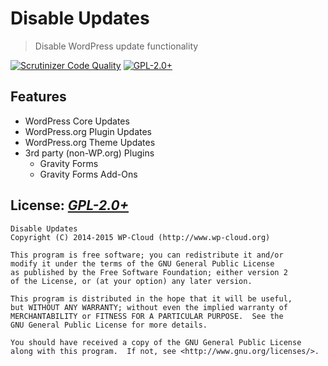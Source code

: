# Disable Updates
> Disable WordPress update functionality

[![Scrutinizer Code Quality](https://scrutinizer-ci.com/g/wp-cloud/disable-updates/badges/quality-score.png?b=master)](https://scrutinizer-ci.com/g/wp-cloud/disable-updates/?branch=master)
[![GPL-2.0+](http://img.shields.io/badge/license-GPL--2.0%2B-green.svg)](http://www.gnu.org/licenses/gpl-2.0.html)

## Features
- WordPress Core Updates
- WordPress.org Plugin Updates
- WordPress.org Theme Updates
- 3rd party (non-WP.org) Plugins
  - Gravity Forms
  - Gravity Forms Add-Ons

## License: _[GPL-2.0+](http://www.gnu.org/licenses/gpl-2.0.html)_

    Disable Updates
    Copyright (C) 2014-2015 WP-Cloud (http://www.wp-cloud.org)

    This program is free software; you can redistribute it and/or
	modify it under the terms of the GNU General Public License
	as published by the Free Software Foundation; either version 2
	of the License, or (at your option) any later version.

	This program is distributed in the hope that it will be useful,
	but WITHOUT ANY WARRANTY; without even the implied warranty of
	MERCHANTABILITY or FITNESS FOR A PARTICULAR PURPOSE.  See the
	GNU General Public License for more details.

	You should have received a copy of the GNU General Public License
	along with this program.  If not, see <http://www.gnu.org/licenses/>.
